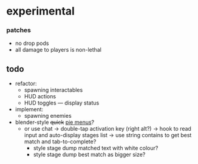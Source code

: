 # experimental

### patches
- no drop pods
- all damage to players is non-lethal

## todo
- refactor:
    - spawning interactables
    - HUD actions
    - HUD toggles — display status
- implement:
    - spawning enemies
- blender-style ~~quick~~ [pie menus](https://docs.blender.org/manual/en/latest/interface/controls/buttons/menus.html#pie-menus)?
    - or use chat → double-tap activation key (right alt?) → hook to read input and auto-display stages list → use string contains to get best match and tab-to-complete?
        - style stage dump matched text with white colour?
        - style stage dump best match as bigger size?
